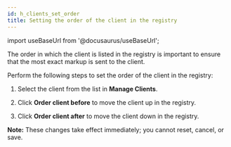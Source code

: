 ```yaml
---
id: h_clients_set_order
title: Setting the order of the client in the registry
---
```

import useBaseUrl from '@docusaurus/useBaseUrl';



The order in which the client is listed in the registry is important to ensure that the most exact markup is sent to the client.

Perform the following steps to set the order of the client in the registry:

1.  Select the client from the list in **Manage Clients**.

2.  Click **Order client before** to move the client up in the registry.

3.  Click **Order client after** to move the client down in the registry.


**Note:** These changes take effect immediately; you cannot reset, cancel, or save.


